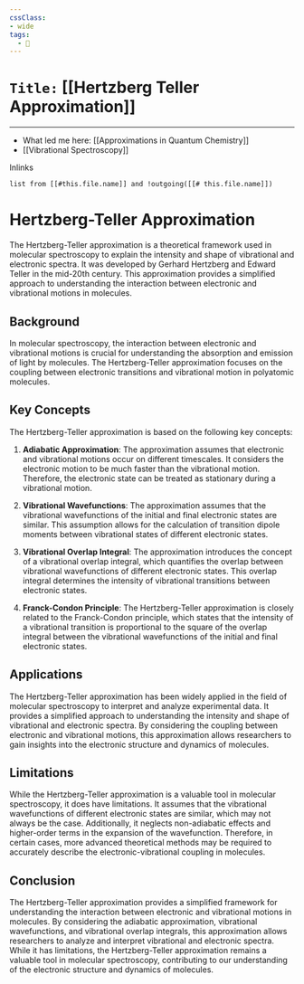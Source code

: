 ```yaml
---
cssClass:
- wide
tags:
  - 🧪
---
```


# `Title:` [[Hertzberg Teller Approximation]]
--- 

- What led me here: [[Approximations in Quantum Chemistry]]
- [[Vibrational Spectroscopy]]

Inlinks
```dataview 
list from [[#this.file.name]] and !outgoing([[# this.file.name]]) 
```

# Hertzberg-Teller Approximation

The Hertzberg-Teller approximation is a theoretical framework used in molecular spectroscopy to explain the intensity and shape of vibrational and electronic spectra. It was developed by Gerhard Hertzberg and Edward Teller in the mid-20th century. This approximation provides a simplified approach to understanding the interaction between electronic and vibrational motions in molecules.

## Background

In molecular spectroscopy, the interaction between electronic and vibrational motions is crucial for understanding the absorption and emission of light by molecules. The Hertzberg-Teller approximation focuses on the coupling between electronic transitions and vibrational motion in polyatomic molecules.

## Key Concepts

The Hertzberg-Teller approximation is based on the following key concepts:

1. **Adiabatic Approximation**: The approximation assumes that electronic and vibrational motions occur on different timescales. It considers the electronic motion to be much faster than the vibrational motion. Therefore, the electronic state can be treated as stationary during a vibrational motion.

2. **Vibrational Wavefunctions**: The approximation assumes that the vibrational wavefunctions of the initial and final electronic states are similar. This assumption allows for the calculation of transition dipole moments between vibrational states of different electronic states.

3. **Vibrational Overlap Integral**: The approximation introduces the concept of a vibrational overlap integral, which quantifies the overlap between vibrational wavefunctions of different electronic states. This overlap integral determines the intensity of vibrational transitions between electronic states.

4. **Franck-Condon Principle**: The Hertzberg-Teller approximation is closely related to the Franck-Condon principle, which states that the intensity of a vibrational transition is proportional to the square of the overlap integral between the vibrational wavefunctions of the initial and final electronic states.

## Applications

The Hertzberg-Teller approximation has been widely applied in the field of molecular spectroscopy to interpret and analyze experimental data. It provides a simplified approach to understanding the intensity and shape of vibrational and electronic spectra. By considering the coupling between electronic and vibrational motions, this approximation allows researchers to gain insights into the electronic structure and dynamics of molecules.

## Limitations

While the Hertzberg-Teller approximation is a valuable tool in molecular spectroscopy, it does have limitations. It assumes that the vibrational wavefunctions of different electronic states are similar, which may not always be the case. Additionally, it neglects non-adiabatic effects and higher-order terms in the expansion of the wavefunction. Therefore, in certain cases, more advanced theoretical methods may be required to accurately describe the electronic-vibrational coupling in molecules.

## Conclusion

The Hertzberg-Teller approximation provides a simplified framework for understanding the interaction between electronic and vibrational motions in molecules. By considering the adiabatic approximation, vibrational wavefunctions, and vibrational overlap integrals, this approximation allows researchers to analyze and interpret vibrational and electronic spectra. While it has limitations, the Hertzberg-Teller approximation remains a valuable tool in molecular spectroscopy, contributing to our understanding of the electronic structure and dynamics of molecules.
